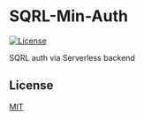 # SQRL-Min-Auth

[![License][license-badge]][license-url]

SQRL auth via Serverless backend

## License

[MIT](https://github.com/jjasonclark/sqrl-min-auth/blob/master/LICENSE)

[license-badge]: https://img.shields.io/github/license/jjasonclark/sqrl-min-auth.svg
[license-url]: https://opensource.org/licenses/MIT
